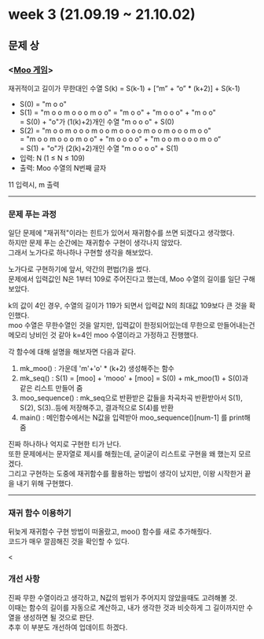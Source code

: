 # week 3 (21.09.19 ~ 21.10.02)

## 문제 상

### <[Moo 게임](https://www.acmicpc.net/problem/5904)>
재귀적이고 길이가 무한대인 수열
S(k) = S(k-1) + [“m” + “o” * (k+2)] + S(k-1)
- S(0) = "m o o"
- S(1) = "m o o m o o o m o o" = "m o o" + "m o o o" + "m o o" <br>
    = S(0) + "o"가 (1(k)+2)개인 수열 "m o o o" + S(0)
- S(2) = "m o o m o o o m o o m o o o o m o o m o o o m o o"  <br>
    = "m o o m o o o m o o" + "m o o o o" + "m o o m o o o m o o“  <br>
    =  S(1) + "o"가 (2(k)+2)개인 수열 "m o o o o" + S(1)
- 입력: N (1 ≤ N ≤ 109)
- 출력: Moo 수열의 N번째 글자 <br>

11 입력시, m 출력

<hr>

### 문제 푸는 과정

일단 문제에 "재귀적"이라는 힌트가 있어서 재귀함수를 쓰면 되겠다고 생각했다. <br>
하지만 문제 푸는 순간에는 재귀함수 구현이 생각나지 않았다. <br>
그래서 노가다로 하나하나 구현할 생각을 해보았다.

노가다로 구현하기에 앞서, 약간의 편법(?)을 썼다. <br>
문제에서 입력값인 N은 1부터 109로 주어진다고 했는데, Moo 수열의 길이를 일단 구해보았다.


k의 값이 4인 경우, 수열의 길이가 119가 되면서 입력값 N의 최대값 109보다 큰 것을 확인했다. <br>
moo 수열은 무한수열인 것을 알지만, 입력값이 한정되어있는데 무한으로 만들어내는건 메모리 낭비인 것 같아 k=4인 moo 수열이라고 가정하고 진행했다.

각 함수에 대해 설명을 해보자면 다음과 같다.
1. mk_moo() : 가운데 'm'+'o' * (k+2) 생성해주는 함수
2. mk_seq() : S(1) = [moo] + 'mooo' + [moo] = S(0) + mk_moo(1) + S(0)과 같은 리스트 만들어 줌
3. moo_sequence() : mk_seq으로 반환받은 값들을 차곡차곡 반환받아서 S(1), S(2), S(3)..등에 저장해주고, 결과적으로 S(4)를 반환
4. main() : 메인함수에서는 N값을 입력받아 moo_sequence()[num-1] 를 print해줌

진짜 하나하나 억지로 구현한 티가 난다. <br>
또한 문제에서는 문자열로 제시를 해줬는데, 굳이굳이 리스트로 구현을 왜 했는지 모르겠다. <br> 
그리고 구현하는 도중에 재귀함수를 활용하는 방법이 생각이 났지만, 이왕 시작한거 끝을 내기 위해 구현했다. <br>

<hr>

### 재귀 함수 이용하기
뒤늦게 재귀함수 구현 방법이 떠올랐고, moo() 함수를 새로 추가해줬다. <br>
코드가 매우 깔끔해진 것을 확인할 수 있다.

<

### 개선 사항
진짜 무한 수열이라고 생각하고, N값의 범위가 주어지지 않았을때도 고려해볼 것. <br>
이때는 함수의 길이를 자동으로 계산하고, 내가 생각한 것과 비슷하게 그 길이까지만 수열을 생성하면 될 것으로 판단. <br>
추후 이 부분도 개선하여 업데이트 하겠다.
